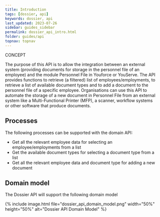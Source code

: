 ```yaml
---
title: Introduction
tags: [dossier, api]
keywords: dossier, api
last_updated: 2023-07-26
sidebar: guides_sidebar
permalink: dossier_api_intro.html
folder: guides/api
topnav: topnav
---
```


<span class="label label-success">CONCEPT</span>

The purpose of this API is to allow the integration between an external system (providing documents for storage in the personnel file of an employee) and the module Personnel File in Youforce or YouServe. The API provides functions to retrieve (a filtered) list of employees/employments, to retrieve a list of available document types and to add a document to the personnel file of a specific employee. 
Organisations can use this API to automate the storage of a new document in Personnel File from an external system like a Multi-Functional Printer (MFP), a scanner, workflow systems or other software that produce documents.

## Processes
The following processes can be supported with the domain API:
- Get all the relevant employee data for selecting an employee/employments from a list
- Get the available document types for selecting a document type from a list
- Get all the relevant employee data and document type for adding a new  document


## Domain model
The Dossier API will support the following domain model

{% include image.html file="dossier_api_domain_model.png" width="50%" height="50%" alt="Dossier API Domain Model" %}
